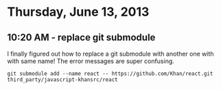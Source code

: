 # Thursday, June 13, 2013

## 10:20 AM - replace git submodule

I finally figured out how to replace a git submodule with another one with with
same name! The error messages are super confusing.

    git submodule add --name react -- https://github.com/Khan/react.git third_party/javascript-khansrc/react

